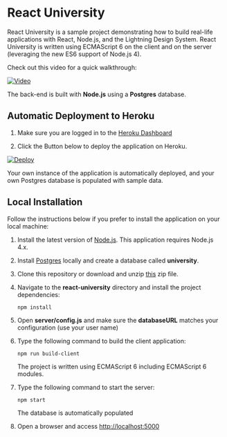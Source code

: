 # React University

React University is a sample project demonstrating how to build real-life applications with React, Node.js, and the Lightning Design System. React University is written using ECMAScript 6 on the client and on the server (leveraging the new ES6 support of Node.js 4).

Check out this video for a quick walkthrough:

[![Video](http://img.youtube.com/vi/UZtvQazYX8A/0.jpg)](http://www.youtube.com/watch?v=32Agr6QWmqU)

The back-end is built with **Node.js** using a **Postgres** database. 

## Automatic Deployment to Heroku

1. Make sure you are logged in to the [Heroku Dashboard](https://dashboard.heroku.com)

1. Click the Button below to deploy the application on Heroku.

[![Deploy](https://www.herokucdn.com/deploy/button.png)](https://heroku.com/deploy)

Your own instance of the application is automatically deployed, and your own Postgres database is populated with sample data.

## Local Installation

Follow the instructions below if you prefer to install the application on your local machine:

1. Install the latest version of [Node.js](https://nodejs.org). This application requires Node.js 4.x.

1. Install [Postgres](http://www.postgresql.org/) locally and create a database called **university**.

1. Clone this repository or download and unzip [this](https://github.com/ccoenraets/react-university/archive/master.zip) zip file.

1. Navigate to the **react-university** directory and install the project dependencies:

    ```
    npm install
    ```

1. Open **server/config.js** and make sure the **databaseURL** matches your configuration (use your user name)

1. Type the following command to build the client application:

    ```
    npm run build-client
    ```
    
    The project is written using ECMAScript 6 including ECMAScript 6 modules.

1. Type the following command to start the server:
    
    ```
    npm start
    ```
    
    The database is automatically populated
    
1. Open a browser and access [http://localhost:5000](http://localhost:5000)